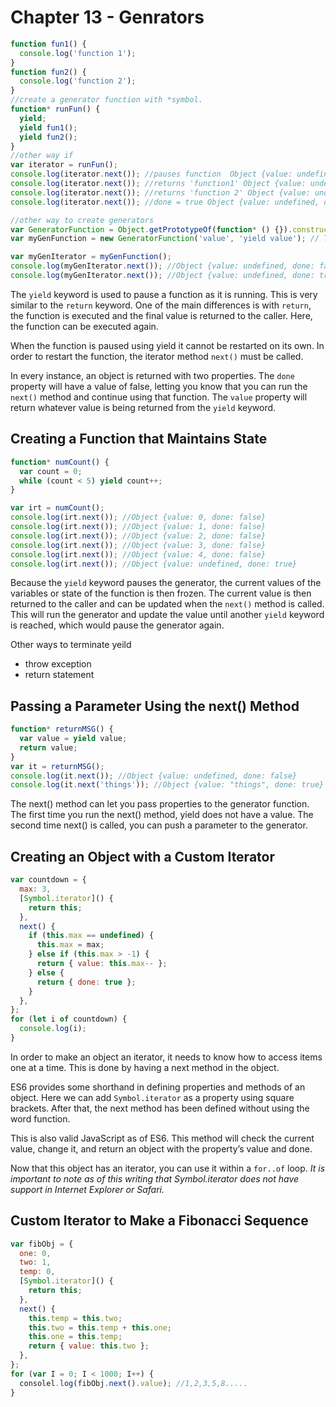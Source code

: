 # Chapter 13 - Genrators

```js
function fun1() {
  console.log('function 1');
}
function fun2() {
  console.log('function 2');
}
//create a generator function with *symbol.
function* runFun() {
  yield;
  yield fun1();
  yield fun2();
}
//other way if
var iterator = runFun();
console.log(iterator.next()); //pauses function  Object {value: undefined, done: false}
console.log(iterator.next()); //returns 'function1' Object {value: undefined, done: false}
console.log(iterator.next()); //returns 'function 2' Object {value: undefined, done: false}
console.log(iterator.next()); //done = true Object {value: undefined, done: true}

//other way to create generators
var GeneratorFunction = Object.getPrototypeOf(function* () {}).constructor;
var myGenFunction = new GeneratorFunction('value', 'yield value'); // The last parameter defines what the function does.

var myGenIterator = myGenFunction();
console.log(myGenIterator.next()); //Object {value: undefined, done: false}
console.log(myGenIterator.next()); //Object {value: undefined, done: true}
```

The `yield` keyword is used to pause a function as it is running. This is very similar to the `return` keyword. One of
the main differences is with `return`, the function is executed and the final value is returned to the caller. Here, the
function can be executed again.

When the function is paused using yield it cannot be restarted on its own. In order to restart the function, the
iterator method `next()` must be called.

In every instance, an object is returned with two properties. The `done` property will have a value of false, letting
you know that you can run the `next()` method and continue using that function. The `value` property will return
whatever value is being returned from the `yield` keyword.

## Creating a Function that Maintains State

```js
function* numCount() {
  var count = 0;
  while (count < 5) yield count++;
}

var irt = numCount();
console.log(irt.next()); //Object {value: 0, done: false}
console.log(irt.next()); //Object {value: 1, done: false}
console.log(irt.next()); //Object {value: 2, done: false}
console.log(irt.next()); //Object {value: 3, done: false}
console.log(irt.next()); //Object {value: 4, done: false}
console.log(irt.next()); //Object {value: undefined, done: true}
```

Because the `yield` keyword pauses the generator, the current values of the variables or state of the function is then
frozen. The current value is then returned to the caller and can be updated when the `next()` method is called. This
will run the generator and update the value until another `yield` keyword is reached, which would pause the generator
again.

Other ways to terminate yeild

- throw exception
- return statement

## Passing a Parameter Using the next() Method

```js
function* returnMSG() {
  var value = yield value;
  return value;
}
var it = returnMSG();
console.log(it.next()); //Object {value: undefined, done: false}
console.log(it.next('things')); //Object {value: "things", done: true}
```

The next() method can let you pass properties to the generator function. The first time you run the next() method, yield
does not have a value. The second time next() is called, you can push a parameter to the generator.

## Creating an Object with a Custom Iterator

```js
var countdown = {
  max: 3,
  [Symbol.iterator]() {
    return this;
  },
  next() {
    if (this.max == undefined) {
      this.max = max;
    } else if (this.max > -1) {
      return { value: this.max-- };
    } else {
      return { done: true };
    }
  },
};
for (let i of countdown) {
  console.log(i);
}
```

In order to make an object an iterator, it needs to know how to access items one at a time. This is done by having a
next method in the object.

ES6 provides some shorthand in defining properties and methods of an object. Here we can add `Symbol.iterator` as a
property using square brackets. After that, the next method has been defined without using the word function.

This is also valid JavaScript as of ES6. This method will check the current value, change it, and return an object with
the property’s value and done.

Now that this object has an iterator, you can use it within a `for..of` loop.
_It is important to note as of this writing that Symbol.iterator does not have support in Internet Explorer or Safari._

## Custom Iterator to Make a Fibonacci Sequence

```js
var fibObj = {
  one: 0,
  two: 1,
  temp: 0,
  [Symbol.iterator]() {
    return this;
  },
  next() {
    this.temp = this.two;
    this.two = this.temp + this.one;
    this.one = this.temp;
    return { value: this.two };
  },
};
for (var I = 0; I < 1000; I++) {
  consolel.log(fibObj.next().value); //1,2,3,5,8.....
}
```
